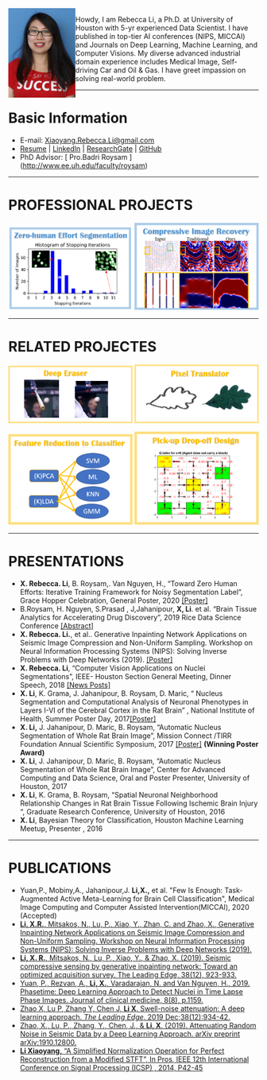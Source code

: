 <img align="left"  height="180" src="./figures/Rebeccca li.jpg">

Howdy, I am Rebecca Li, a Ph.D. at University of Houston with 5-yr experienced Data Scientist. I have published in top-tier AI conferences (NIPS, MICCAI) and Journals on Deep Learning, Machine Learning, and Computer Visions. My diverse advanced industrial domain experience includes Medical Image, Self-driving Car and Oil & Gas. I have greet impassion on solving real-world problem.

--------------
# Basic Information

- E-mail:   [Xiaoyang.Rebecca.Li@gmail.com](Xiaoyang.Rebecca.Li@gmail.com)    
- [Resume](https://drive.google.com/file/d/1GApBS2kuk6vfx0mnKjPG59URymvI3xze/view) \|  [LinkedIn](http://linkedin.com/in/xiaoyang-rebecca-li) \| [ ResearchGate](http://researchgate.net/profile/Xiaoyang_Li14) \| [ GitHub](http://github.com/Xiaoyang-Rebecca ) 
- PhD Advisor: [ Pro.Badri Roysam ] (http://www.ee.uh.edu/faculty/roysam) 

--------------
# PROFESSIONAL PROJECTS

[<img width="250"  src="./figures/logo-Segmentation.png">](./subpage/seg.html)
[<img width="250"  src="./figures/logo-Seismic.png">](./subpage/seismic.html)

--------------
# RELATED PROJECTES
[<img width="250"  src="./figures/logo-eraser.png">](./subpage/deepearaser.html) 
[<img width="250"  src="./figures/logo-translator.png">](./subpage/pixeltranslator.html)


[<img width="250"  src="./figures/logo-fselect.png">](./subpage/fselect.html) 
[<img width="250"  src="./figures/logo-pd.png">](./subpage/pd.html)

--------------
# PRESENTATIONS 

-	**X. Rebecca. Li**, B. Roysam,. Van Nguyen, H., “Toward Zero Human Efforts: Iterative Training Framework for Noisy Segmentation Label”, Grace Hopper Celebration, General Poster, 2020 [[Poster]](https://www.researchgate.net/publication/342663998_Toward_Zero_Human_Efforts_Iterative_Training_Framework_for_Noisy_Segmentation_Label "Grace Hopper Celebration Poster")
-	B.Roysam, H. Nguyen, S.Prasad , J,Jahanipour, **X, Li**.  et al. “Brain Tissue Analytics for Accelerating Drug Discovery”, 2019 Rice Data Science Conference [[Abstract]](https://2019datascienceconference.sched.com/speaker/xiaoyang_li.2019apwp)
-	 **X. Rebecca. Li.**, et al.. Generative Inpainting Network Applications on Seismic Image Compression and Non-Uniform Sampling. Workshop on Neural Information Processing Systems (NIPS): Solving Inverse Problems with Deep Networks (2019). [[Poster]](https://www.researchgate.net/publication/342393127_Generative_Inpainting_Network_Applications_On_Seismic_Image_Compression?_sg=NLR-jR1kH68IGpgbIZWBGn_b0EgQeDCJd4v2NqKtkUhztF4yumiDb8Q8pDBBCIoya02jgPwoxpJ7-0PgaAy4_kuyI4OJGvAcpIPhcKMX.1u4TvNJH7fYLPtz5wlzLw8faQN65sw0TkNcnhYTUnxyA2dneET2USKgvHbT3MBGyuNef8YMOYLMRuN_YYBv52w)
-	**X. Rebecca. Li**, “Computer Vision Applications on Nuclei Segmentations”, IEEE- Houston Section General Meeting, Dinner Speech, 2018 [[News Posts]](http://sites.ieee.org/houston/navigating-office-politics-michele-tesciuba/)
-	**X. Li**, K. Grama, J. Jahanipour, B. Roysam, D. Maric, “ Nucleus Segmentation and Computational Analysis of Neuronal Phenotypes in Layers I-VI of the Cerebral Cortex in the Rat Brain” , National Institute of Health, Summer Poster Day, 2017[[Poster]](https://www.researchgate.net/publication/342393076_Computational_Mapping_of_Rat_Brain_Cytoarchitectonics_using_Multiplex_Biomarker_Imaging_and_Quantitative_Analysis?_sg=NLR-jR1kH68IGpgbIZWBGn_b0EgQeDCJd4v2NqKtkUhztF4yumiDb8Q8pDBBCIoya02jgPwoxpJ7-0PgaAy4_kuyI4OJGvAcpIPhcKMX.1u4TvNJH7fYLPtz5wlzLw8faQN65sw0TkNcnhYTUnxyA2dneET2USKgvHbT3MBGyuNef8YMOYLMRuN_YYBv52w)
-	**X. Li,** J. Jahanipour, D. Maric, B. Roysam, “Automatic Nucleus Segmentation of Whole Rat Brain Image”, Mission Connect /TIRR Foundation Annual Scientific Symposium, 2017 [[Poster]](https://www.researchgate.net/publication/342393076_Computational_Mapping_of_Rat_Brain_Cytoarchitectonics_using_Multiplex_Biomarker_Imaging_and_Quantitative_Analysis?_sg=NLR-jR1kH68IGpgbIZWBGn_b0EgQeDCJd4v2NqKtkUhztF4yumiDb8Q8pDBBCIoya02jgPwoxpJ7-0PgaAy4_kuyI4OJGvAcpIPhcKMX.1u4TvNJH7fYLPtz5wlzLw8faQN65sw0TkNcnhYTUnxyA2dneET2USKgvHbT3MBGyuNef8YMOYLMRuN_YYBv52w) **(Winning Poster Award)**
-	**X. Li**, J. Jahanipour, D. Maric, B. Roysam, “Automatic Nucleus Segmentation of Whole Rat Brain Image”, Center for Advanced Computing and Data Science, Oral and Poster Presenter, University of Houston, 2017
-	**X. Li**, K. Grama, B. Roysam, “Spatial Neuronal Neighborhood Relationship Changes in Rat Brain Tissue Following Ischemic Brain Injury “, Graduate Research Conference, University of Houston, 2016
-	**X. Li**,  Bayesian Theory for Classification, Houston Machine Learning Meetup, Presenter , 2016

--------------
# PUBLICATIONS

-	Yuan,P., Mobiny,A., Jahanipour,J. **Li,X.,** et al. "Few Is Enough: Task-Augmented Active Meta-Learning for Brain Cell Classification", Medical Image Computing and Computer Assisted Intervention(MICCAI), 2020 (Accepted)
- [	**Li, X.R.**, Mitsakos, N., Lu, P., Xiao, Y., Zhan, C. and Zhao, X., Generative Inpainting Network Applications on Seismic Image Compression and Non-Uniform Sampling. Workshop on Neural Information Processing Systems (NIPS): Solving Inverse Problems with Deep Networks (2019). ](https://openreview.net/forum?id=Hyleh7hqUH)
-	[**Li, X. R.**, Mitsakos, N., Lu, P., Xiao, Y., & Zhao, X. (2019). Seismic compressive sensing by generative inpainting network: Toward an optimized acquisition survey. The Leading Edge, 38(12), 923-933.](https://library.seg.org/doi/pdf/10.1190/tle38120923.1?casa_token=Bvp7aMZRsGUAAAAA:GVP5gmW5ewKRrR78-zaNeFsP3ZLdAoWdqXKMdJn7aOO7xJwKk4mEUBHbDZqBRGV7BDZx1ZvbUnU)
-	[Yuan, P., Rezvan, A., **Li, X.**, Varadarajan, N. and Van Nguyen, H., 2019. Phasetime: Deep Learning Approach to Detect Nuclei in Time Lapse Phase Images. Journal of clinical medicine, 8(8), p.1159.](https://www.ncbi.nlm.nih.gov/pubmed/31382487)
-	[Zhao X, Lu P, Zhang Y, Chen J, **Li X**. Swell-noise attenuation: A deep learning approach. *The Leading Edge*. 2019 Dec;38(12):934-42. ](https://library.seg.org/doi/full/10.1190/tle38120934.1)
-	[Zhao, X., Lu, P., Zhang, Y., Chen, J., & **Li, X**. (2019). Attenuating Random Noise in Seismic Data by a Deep Learning Approach. arXiv preprint arXiv:1910.12800.](https://arxiv.org/abs/1910.12800)
-	[**Li Xiaoyang,** “A Simplified Normalization Operation for Perfect Reconstruction from a Modified STFT”, In Pros, IEEE 12th International Conference on Signal Processing (ICSP) , 2014, P42-45](https://ieeexplore.ieee.org/document/7014966)
